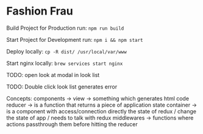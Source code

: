 <h1>Fashion Frau</h1>

Build Project for Production run: `npm run build`

Start Project for Development run: `npm i && npm start`

Deploy locally: `cp -R dist/ /usr/local/var/www`

Start nginx locally: `brew services start nginx`


TODO: open look at modal in look list

TODO: Double click look list generates error


Concepts:
components -> view -> something which generates html code
reducer -> is a function that returns a piece of application state
container -> is a component with access/connection directly the state of redux / change the state of app / needs to talk with redux
middlewares -> functions where actions passthrough them before hitting the reducer
